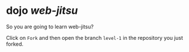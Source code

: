 # dojo *web-jitsu*

So you are going to learn web-jitsu?

Click on `Fork` and then open the branch `level-1` in the repository you just forked.
